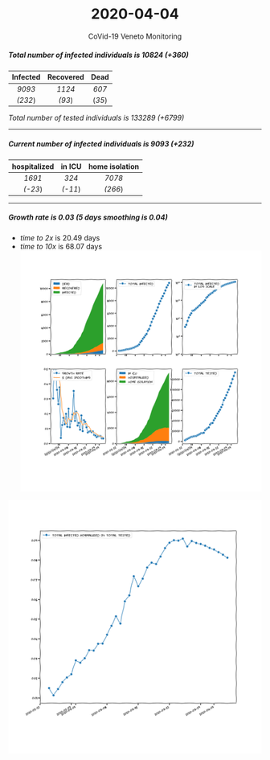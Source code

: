 <div align='center'>

# 2020-04-04
CoVid-19 Veneto Monitoring
</div>

##### Total number of infected individuals is 10824 (+360)
Infected | Recovered | Dead
:---: | :---: | :---:
*9093* | *1124* | *607*
*(232*) | *(93*) | (*35*)

*Total number of tested individuals is 133289 (+6799)*
***
##### Current number of infected individuals is 9093 (+232)
hospitalized | in ICU | home isolation
:---: | :---: | :---:
*1691* |*324* |*7078*
*(-23*) |*(-11*) |*(266*)
***
##### Growth rate is 0.03 (5 days smoothing is 0.04)
- *time to 2x* is 20.49 days
- *time to 10x* is 68.07 days
![stats][stats]

![infected_normalized][infected_normalized]

[stats]: stats_Veneto.png
[infected_normalized]: infected_normalized_Veneto.png
